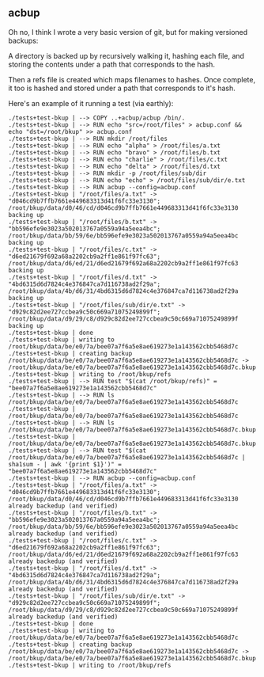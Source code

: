 ## acbup

Oh no, I think I wrote a very basic version of git, but for making versioned backups:

A directory is backed up by recursively walking it, hashing each file, and storing the contents under a path
that corresponds to the hash.

Then a refs file is created which maps filenames to hashes. Once complete, it too is hashed and stored under a
path that corresponds to it's hash.

Here's an example of it running a test (via earthly):

    ./tests+test-bkup | --> COPY ..+acbup/acbup /bin/.
    ./tests+test-bkup | --> RUN echo "src=/root/files" > acbup.conf && echo "dst=/root/bkup" >> acbup.conf
    ./tests+test-bkup | --> RUN mkdir /root/files
    ./tests+test-bkup | --> RUN echo "alpha" > /root/files/a.txt
    ./tests+test-bkup | --> RUN echo "bravo" > /root/files/b.txt
    ./tests+test-bkup | --> RUN echo "charlie" > /root/files/c.txt
    ./tests+test-bkup | --> RUN echo "delta" > /root/files/d.txt
    ./tests+test-bkup | --> RUN mkdir -p /root/files/sub/dir
    ./tests+test-bkup | --> RUN echo "echo" > /root/files/sub/dir/e.txt
    ./tests+test-bkup | --> RUN acbup --config=acbup.conf
    ./tests+test-bkup | "/root/files/a.txt" -> "d046cd9b7ffb7661e449683313d41f6fc33e3130"; /root/bkup/data/d0/46/cd/d046cd9b7ffb7661e449683313d41f6fc33e3130 backing up
    ./tests+test-bkup | "/root/files/b.txt" -> "bb596efe9e3023a502013767a0559a94a5eea4bc"; /root/bkup/data/bb/59/6e/bb596efe9e3023a502013767a0559a94a5eea4bc backing up
    ./tests+test-bkup | "/root/files/c.txt" -> "d6ed21679f692a68a2202cb9a2ff1e861f97fc63"; /root/bkup/data/d6/ed/21/d6ed21679f692a68a2202cb9a2ff1e861f97fc63 backing up
    ./tests+test-bkup | "/root/files/d.txt" -> "4bd6315d6d7824c4e376847ca7d116738ad2f29a"; /root/bkup/data/4b/d6/31/4bd6315d6d7824c4e376847ca7d116738ad2f29a backing up
    ./tests+test-bkup | "/root/files/sub/dir/e.txt" -> "d929c82d2ee727ccbea9c50c669a71075249899f"; /root/bkup/data/d9/29/c8/d929c82d2ee727ccbea9c50c669a71075249899f backing up
    ./tests+test-bkup | done
    ./tests+test-bkup | writing to /root/bkup/data/be/e0/7a/bee07a7f6a5e8ae619273e1a143562cbb5468d7c
    ./tests+test-bkup | creating backup /root/bkup/data/be/e0/7a/bee07a7f6a5e8ae619273e1a143562cbb5468d7c -> /root/bkup/data/be/e0/7a/bee07a7f6a5e8ae619273e1a143562cbb5468d7c.bkup
    ./tests+test-bkup | writing to /root/bkup/refs
    ./tests+test-bkup | --> RUN test "$(cat /root/bkup/refs)" = "bee07a7f6a5e8ae619273e1a143562cbb5468d7c"
    ./tests+test-bkup | --> RUN ls /root/bkup/data/be/e0/7a/bee07a7f6a5e8ae619273e1a143562cbb5468d7c
    ./tests+test-bkup | /root/bkup/data/be/e0/7a/bee07a7f6a5e8ae619273e1a143562cbb5468d7c
    ./tests+test-bkup | --> RUN ls /root/bkup/data/be/e0/7a/bee07a7f6a5e8ae619273e1a143562cbb5468d7c.bkup
    ./tests+test-bkup | /root/bkup/data/be/e0/7a/bee07a7f6a5e8ae619273e1a143562cbb5468d7c.bkup
    ./tests+test-bkup | --> RUN test "$(cat /root/bkup/data/be/e0/7a/bee07a7f6a5e8ae619273e1a143562cbb5468d7c | sha1sum - | awk '{print $1}')" = "bee07a7f6a5e8ae619273e1a143562cbb5468d7c"
    ./tests+test-bkup | --> RUN acbup --config=acbup.conf
    ./tests+test-bkup | "/root/files/a.txt" -> "d046cd9b7ffb7661e449683313d41f6fc33e3130"; /root/bkup/data/d0/46/cd/d046cd9b7ffb7661e449683313d41f6fc33e3130 already backedup (and verified)
    ./tests+test-bkup | "/root/files/b.txt" -> "bb596efe9e3023a502013767a0559a94a5eea4bc"; /root/bkup/data/bb/59/6e/bb596efe9e3023a502013767a0559a94a5eea4bc already backedup (and verified)
    ./tests+test-bkup | "/root/files/c.txt" -> "d6ed21679f692a68a2202cb9a2ff1e861f97fc63"; /root/bkup/data/d6/ed/21/d6ed21679f692a68a2202cb9a2ff1e861f97fc63 already backedup (and verified)
    ./tests+test-bkup | "/root/files/d.txt" -> "4bd6315d6d7824c4e376847ca7d116738ad2f29a"; /root/bkup/data/4b/d6/31/4bd6315d6d7824c4e376847ca7d116738ad2f29a already backedup (and verified)
    ./tests+test-bkup | "/root/files/sub/dir/e.txt" -> "d929c82d2ee727ccbea9c50c669a71075249899f"; /root/bkup/data/d9/29/c8/d929c82d2ee727ccbea9c50c669a71075249899f already backedup (and verified)
    ./tests+test-bkup | done
    ./tests+test-bkup | writing to /root/bkup/data/be/e0/7a/bee07a7f6a5e8ae619273e1a143562cbb5468d7c
    ./tests+test-bkup | creating backup /root/bkup/data/be/e0/7a/bee07a7f6a5e8ae619273e1a143562cbb5468d7c -> /root/bkup/data/be/e0/7a/bee07a7f6a5e8ae619273e1a143562cbb5468d7c.bkup
    ./tests+test-bkup | writing to /root/bkup/refs
